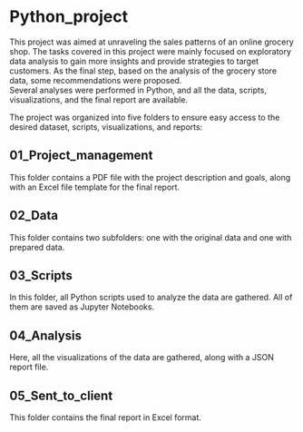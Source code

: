 # Python_project
This project was aimed at unraveling the sales patterns of an online grocery shop. The tasks covered in this project were mainly focused on exploratory data analysis to gain more insights and provide strategies to target customers. As the final step, based on the analysis of the grocery store data, some recommendations were proposed.  
Several analyses were performed in Python, and all the data, scripts, visualizations, and the final report are available.

The project was organized into five folders to ensure easy access to the desired dataset, scripts, visualizations, and reports:

## 01_Project_management
This folder contains a PDF file with the project description and goals, along with an Excel file template for the final report.

## 02_Data
This folder contains two subfolders: one with the original data and one with prepared data.

## 03_Scripts
In this folder, all Python scripts used to analyze the data are gathered. All of them are saved as Jupyter Notebooks.

## 04_Analysis
Here, all the visualizations of the data are gathered, along with a JSON report file.

## 05_Sent_to_client
This folder contains the final report in Excel format.
